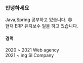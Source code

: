 ### 안녕하세요
Java,Spring 공부하고 있습니다. 😄 <br>
현재 ERP 유지보수 일을 하고 있습니다.

#### 경력 <br>
2020 ~ 2021 Web agency <br>
2021 ~ ing  SI Company


<!--![Anurag's GitHub stats](https://github-readme-stats.vercel.app/api?username=bin612&show_icons=true&theme=dracula)-->

<!--
**bin612/bin612** is a ✨ _special_ ✨ repository because its `README.md` (this file) appears on your GitHub profile.

Here are some ideas to get you started:

- 🔭 I’m currently working on ...
- 🌱 I’m currently learning ...
- 👯 I’m looking to collaborate on ...
- 🤔 I’m looking for help with ...
- 💬 Ask me about ...
- 📫 How to reach me: ...
- 😄 Pronouns: ...
- ⚡ Fun fact: ...
-->

